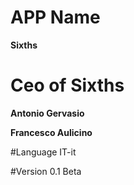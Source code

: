 # APP Name
**Sixths** 
# Ceo of Sixths
**Antonio Gervasio**

**Francesco Aulicino**

#Language
IT-it

#Version
0.1 Beta
